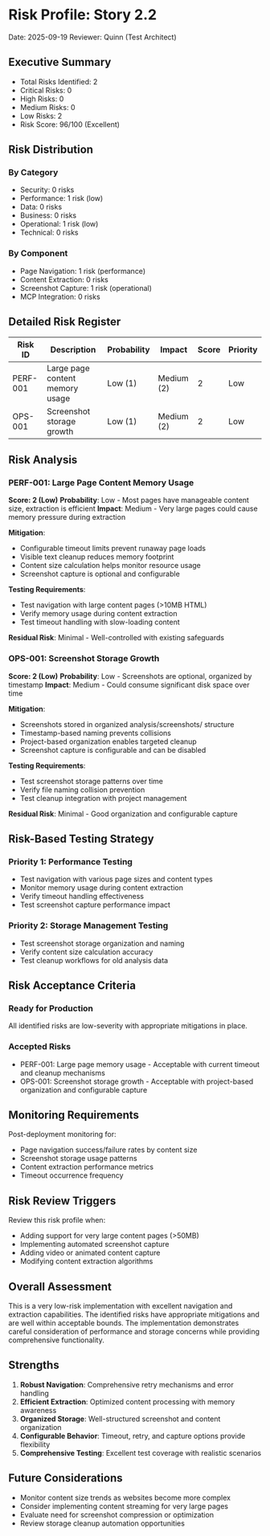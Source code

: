 # Risk Profile: Story 2.2

Date: 2025-09-19
Reviewer: Quinn (Test Architect)

## Executive Summary

- Total Risks Identified: 2
- Critical Risks: 0
- High Risks: 0
- Medium Risks: 0
- Low Risks: 2
- Risk Score: 96/100 (Excellent)

## Risk Distribution

### By Category

- Security: 0 risks
- Performance: 1 risk (low)
- Data: 0 risks
- Business: 0 risks
- Operational: 1 risk (low)
- Technical: 0 risks

### By Component

- Page Navigation: 1 risk (performance)
- Content Extraction: 0 risks
- Screenshot Capture: 1 risk (operational)
- MCP Integration: 0 risks

## Detailed Risk Register

| Risk ID  | Description                      | Probability | Impact     | Score | Priority |
| -------- | -------------------------------- | ----------- | ---------- | ----- | -------- |
| PERF-001 | Large page content memory usage  | Low (1)     | Medium (2) | 2     | Low      |
| OPS-001  | Screenshot storage growth        | Low (1)     | Medium (2) | 2     | Low      |

## Risk Analysis

### PERF-001: Large Page Content Memory Usage

**Score: 2 (Low)**
**Probability**: Low - Most pages have manageable content size, extraction is efficient
**Impact**: Medium - Very large pages could cause memory pressure during extraction

**Mitigation**:
- Configurable timeout limits prevent runaway page loads
- Visible text cleanup reduces memory footprint
- Content size calculation helps monitor resource usage
- Screenshot capture is optional and configurable

**Testing Requirements**:
- Test navigation with large content pages (>10MB HTML)
- Verify memory usage during content extraction
- Test timeout handling with slow-loading content

**Residual Risk**: Minimal - Well-controlled with existing safeguards

### OPS-001: Screenshot Storage Growth

**Score: 2 (Low)**
**Probability**: Low - Screenshots are optional, organized by timestamp
**Impact**: Medium - Could consume significant disk space over time

**Mitigation**:
- Screenshots stored in organized analysis/screenshots/ structure
- Timestamp-based naming prevents collisions
- Project-based organization enables targeted cleanup
- Screenshot capture is configurable and can be disabled

**Testing Requirements**:
- Test screenshot storage patterns over time
- Verify file naming collision prevention
- Test cleanup integration with project management

**Residual Risk**: Minimal - Good organization and configurable capture

## Risk-Based Testing Strategy

### Priority 1: Performance Testing
- Test navigation with various page sizes and content types
- Monitor memory usage during content extraction
- Verify timeout handling effectiveness
- Test screenshot capture performance impact

### Priority 2: Storage Management Testing
- Test screenshot storage organization and naming
- Verify content size calculation accuracy
- Test cleanup workflows for old analysis data

## Risk Acceptance Criteria

### Ready for Production
All identified risks are low-severity with appropriate mitigations in place.

### Accepted Risks
- PERF-001: Large page memory usage - Acceptable with current timeout and cleanup mechanisms
- OPS-001: Screenshot storage growth - Acceptable with project-based organization and configurable capture

## Monitoring Requirements

Post-deployment monitoring for:
- Page navigation success/failure rates by content size
- Screenshot storage usage patterns
- Content extraction performance metrics
- Timeout occurrence frequency

## Risk Review Triggers

Review this risk profile when:
- Adding support for very large content pages (>50MB)
- Implementing automated screenshot capture
- Adding video or animated content capture
- Modifying content extraction algorithms

## Overall Assessment

This is a very low-risk implementation with excellent navigation and extraction capabilities. The identified risks have appropriate mitigations and are well within acceptable bounds. The implementation demonstrates careful consideration of performance and storage concerns while providing comprehensive functionality.

## Strengths

1. **Robust Navigation**: Comprehensive retry mechanisms and error handling
2. **Efficient Extraction**: Optimized content processing with memory awareness
3. **Organized Storage**: Well-structured screenshot and content organization
4. **Configurable Behavior**: Timeout, retry, and capture options provide flexibility
5. **Comprehensive Testing**: Excellent test coverage with realistic scenarios

## Future Considerations

- Monitor content size trends as websites become more complex
- Consider implementing content streaming for very large pages
- Evaluate need for screenshot compression or optimization
- Review storage cleanup automation opportunities